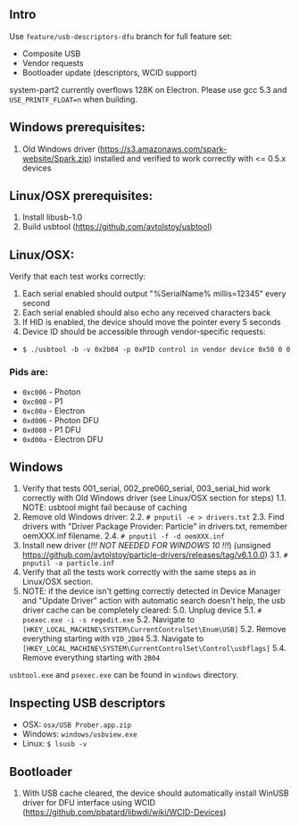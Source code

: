 ## Intro
Use `feature/usb-descriptors-dfu` branch for full feature set:
- Composite USB
- Vendor requests
- Bootloader update (descriptors, WCID support)

system-part2 currently overflows 128K on Electron. Please use gcc 5.3 and `USE_PRINTF_FLOAT=n` when building.


## Windows prerequisites:
1. Old Windows driver (https://s3.amazonaws.com/spark-website/Spark.zip) installed and verified to work correctly with <= 0.5.x devices


## Linux/OSX prerequisites:
1. Install libusb-1.0
2. Build usbtool (https://github.com/avtolstoy/usbtool)


## Linux/OSX:
Verify that each test works correctly:
1. Each serial enabled should output "%SerialName% millis=12345" every second
2. Each serial enabled should also echo any received characters back
3. If HID is enabled, the device should move the pointer every 5 seconds
4. Device ID should be accessible through vendor-specific requests:
- `$ ./usbtool -b -v 0x2b04 -p 0xPID control in vendor device 0x50 0 0`


### Pids are:
- `0xc006` - Photon
- `0xc008` - P1
- `0xc00a` - Electron
- `0xd006` - Photon DFU
- `0xd008` - P1 DFU
- `0xd00a` - Electron DFU


## Windows
1. Verify that tests 001_serial, 002_pre060_serial, 003_serial_hid work correctly with Old Windows driver (see Linux/OSX section for steps)
1.1. NOTE: usbtool might fail because of caching
2. Remove old Windows driver:
2.2. `# pnputil -e > drivers.txt`
2.3. Find drivers with "Driver Package Provider: Particle" in drivers.txt, remember oemXXX.inf filename.
2.4. `# pnputil -f -d oemXXX.inf`
3. Install new driver (*!!! NOT NEEDED FOR WINDOWS 10 !!!*) (unsigned https://github.com/avtolstoy/particle-drivers/releases/tag/v6.1.0.0)
3.1. `# pnputil -a particle.inf`
4. Verify that all the tests work correctly with the same steps as in Linux/OSX section.
5. NOTE: if the device isn't getting correctly detected in Device Manager and "Update Driver" action with automatic search doesn't help, the usb driver cache can be completely cleared:
5.0. Unplug device
5.1. `# psexec.exe -i -s regedit.exe`
5.2. Navigate to `[HKEY_LOCAL_MACHINE\SYSTEM\CurrentControlSet\Enum\USB]`
5.2. Remove everything starting with `VID_2B04`
5.3. Navigate to `[HKEY_LOCAL_MACHINE\SYSTEM\CurrentControlSet\Control\usbflags]`
5.4. Remove everything starting with `2B04`


`usbtool.exe` and `psexec.exe` can be found in `windows` directory.

## Inspecting USB descriptors
- OSX: `osx/USB Prober.app.zip`
- Windows: `windows/usbview.exe`
- Linux: `$ lsusb -v`

## Bootloader
1. With USB cache cleared, the device should automatically install WinUSB driver for DFU interface using WCID (https://github.com/pbatard/libwdi/wiki/WCID-Devices)
